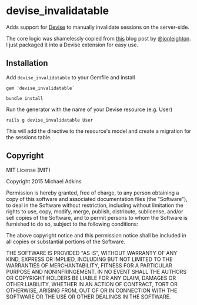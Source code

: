# devise_invalidatable

Adds support for [Devise](http://github.com/plataformatec/devise) to manually invalidate sessions on the server-side.

The core logic was shamelessly copied from [this](http://www.jonathanleighton.com/articles/2013/revocable-sessions-with-devise/) blog post by [@jonleighton](https://github.com/jonleighton). I just packaged it into a Devise extension for easy use.

## Installation

Add `devise_invalidatable` to your Gemfile and install
```
gem 'devise_invalidatable`
```
```
bundle install
```
Run the generator with the name of your Devise resource (e.g. User)
```
rails g devise_invalidatable User
```
This will add the directive to the resource's model and create a migration for the sessions table.

## Copyright

MIT License (MIT)

Copyright 2015 Michael Adkins

Permission is hereby granted, free of charge, to any person obtaining a copy of this software and associated documentation files (the "Software"), to deal in the Software without restriction, including without limitation the rights to use, copy, modify, merge, publish, distribute, sublicense, and/or sell copies of the Software, and to permit persons to whom the Software is furnished to do so, subject to the following conditions:

The above copyright notice and this permission notice shall be included in all copies or substantial portions of the Software.

THE SOFTWARE IS PROVIDED "AS IS", WITHOUT WARRANTY OF ANY KIND, EXPRESS OR IMPLIED, INCLUDING BUT NOT LIMITED TO THE WARRANTIES OF MERCHANTABILITY, FITNESS FOR A PARTICULAR PURPOSE AND NONINFRINGEMENT. IN NO EVENT SHALL THE AUTHORS OR COPYRIGHT HOLDERS BE LIABLE FOR ANY CLAIM, DAMAGES OR OTHER LIABILITY, WHETHER IN AN ACTION OF CONTRACT, TORT OR OTHERWISE, ARISING FROM, OUT OF OR IN CONNECTION WITH THE SOFTWARE OR THE USE OR OTHER DEALINGS IN THE SOFTWARE.
